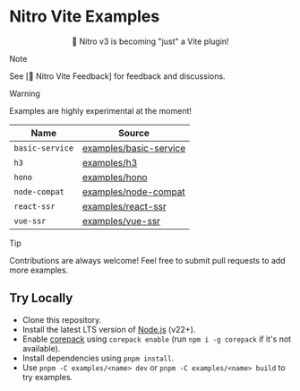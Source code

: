 # Nitro Vite Examples

<p align="center">🎉 Nitro v3 is becoming "just" a Vite plugin!</p>

> [!NOTE]
> See [💬 Nitro Vite Feedback] for feedback and discussions.

> [!WARNING]
> Examples are highly experimental at the moment!

<!-- automd:examples -->

| Name            | Source                                                       |
| --------------- | ------------------------------------------------------------ |
| `basic-service` | [examples/basic-service](./examples/examples/basic-service/) |
| `h3`            | [examples/h3](./examples/examples/h3/)                       |
| `hono`          | [examples/hono](./examples/examples/hono/)                   |
| `node-compat`   | [examples/node-compat](./examples/examples/node-compat/)     |
| `react-ssr`     | [examples/react-ssr](./examples/examples/react-ssr/)         |
| `vue-ssr`       | [examples/vue-ssr](./examples/examples/vue-ssr/)             |

<!-- /automd -->

> [!TIP]
> Contributions are always welcome! Feel free to submit pull requests to add more examples.

## Try Locally

- Clone this repository.
- Install the latest LTS version of [Node.js](https://nodejs.org/en/) (v22+).
- Enable [corepack](https://github.com/nodejs/corepack) using `corepack enable` (run `npm i -g corepack` if it's not available).
- Install dependencies using `pnpm install`.
- Use `pnpm -C examples/<name> dev` or `pnpm -C examples/<name> build` to try examples.
